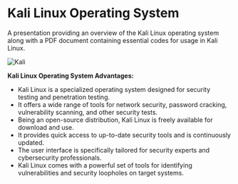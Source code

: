 # Kali Linux Operating System 
A presentation providing an overview of the Kali Linux operating system along with a PDF document containing essential codes for usage in Kali Linux.

![Kali](https://github.com/onurkya7/Algorithms_for_Julia/assets/100594545/4b560c50-bea4-47dd-ad04-177f4549d1fc)


**Kali Linux Operating System Advantages:**

* Kali Linux is a specialized operating system designed for security testing and penetration testing.
* It offers a wide range of tools for network security, password cracking, vulnerability scanning, and other security tests.
* Being an open-source distribution, Kali Linux is freely available for download and use.
* It provides quick access to up-to-date security tools and is continuously updated.
* The user interface is specifically tailored for security experts and cybersecurity professionals.
* Kali Linux comes with a powerful set of tools for identifying vulnerabilities and security loopholes on target systems.
